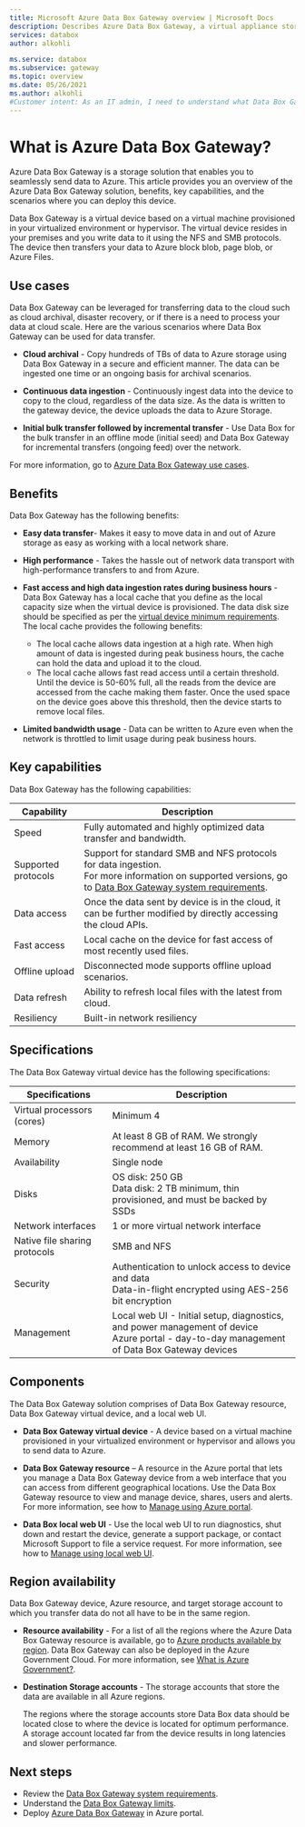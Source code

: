```yaml
---
title: Microsoft Azure Data Box Gateway overview | Microsoft Docs
description: Describes Azure Data Box Gateway, a virtual appliance storage solution that enables you to transfer data into Azure
services: databox
author: alkohli

ms.service: databox
ms.subservice: gateway
ms.topic: overview
ms.date: 05/26/2021
ms.author: alkohli
#Customer intent: As an IT admin, I need to understand what Data Box Gateway is and how it works so I can use it to send data to Azure.
---
```

# What is Azure Data Box Gateway?

Azure Data Box Gateway is a storage solution that enables you to seamlessly send data to Azure. This article provides you an overview of the Azure Data Box Gateway solution, benefits, key capabilities, and the scenarios where you can deploy this device.

Data Box Gateway is a virtual device based on a virtual machine provisioned in your virtualized environment or hypervisor. The virtual device resides in your premises and you write data to it using the NFS and SMB protocols. The device then transfers your data to Azure block blob, page blob, or Azure Files.

## Use cases

Data Box Gateway can be leveraged for transferring data to the cloud such as cloud archival, disaster recovery, or if there is a need to process your data at cloud scale. Here are the various scenarios where Data Box Gateway can be used for data transfer.

- **Cloud archival** - Copy hundreds of TBs of data to Azure storage using Data Box Gateway in a secure and efficient manner. The data can be ingested one time or an ongoing basis for archival scenarios.

- **Continuous data ingestion** - Continuously ingest data into the device to copy to the cloud, regardless of the data size. As the data is written to the gateway device, the device uploads the data to Azure Storage.  

- **Initial bulk transfer followed by incremental transfer** - Use Data Box for the bulk transfer in an offline mode (initial seed) and Data Box Gateway for incremental transfers (ongoing feed) over the network.

For more information, go to [Azure Data Box Gateway use cases](data-box-gateway-use-cases.md).

## Benefits

Data Box Gateway has the following benefits:

- **Easy data transfer**- Makes it easy to move data in and out of Azure storage as easy as working with a local network share.  
- **High performance** - Takes the hassle out of network data transport with high-performance transfers to and from Azure.
- **Fast access and high data ingestion rates during business hours** - Data Box Gateway has a local cache that you define as the local capacity size when the virtual device is provisioned. The data disk size should be specified as per the [virtual device minimum requirements](data-box-gateway-system-requirements.md#specifications-for-the-virtual-device). The local cache provides the following benefits:
    - The local cache allows data ingestion at a high rate. When high amount of data is ingested during peak business hours, the cache can hold the data and upload it to the cloud.
    - The local cache allows fast read access until a certain threshold. Until the device is 50-60% full, all the reads from the device are accessed from the cache making them faster. Once the used space on the device goes above this threshold, then the device starts to remove local files.
 
- **Limited bandwidth usage** - Data can be written to Azure even when the network is throttled to limit usage during peak business hours.  

## Key capabilities

Data Box Gateway has the following capabilities:

|Capability |Description  |
|---------|---------|
|Speed     | Fully automated and highly optimized data transfer and bandwidth.|
|Supported protocols     | Support for standard SMB and NFS protocols for data ingestion. <br> For more information on supported versions, go to [Data Box Gateway system requirements](data-box-gateway-system-requirements.md).|
|Data access     | Once the data sent by device is in the cloud, it can be further modified by directly accessing the cloud APIs.|
|Fast access     | Local cache on the device for fast access of most recently used files.|
|Offline upload     | Disconnected mode supports offline upload scenarios.|
|Data refresh     | Ability to refresh local files with the latest from cloud.|
|Resiliency     | Built-in network resiliency        |


## Specifications

The Data Box Gateway virtual device has the following specifications:

| Specifications                                          | Description              |
|---------------------------------------------------------|--------------------------|
| Virtual processors (cores)   | Minimum 4 |
| Memory  |At least 8 GB of RAM. We strongly recommend at least 16 GB of RAM.|
| Availability|Single node|
| Disks|OS disk: 250 GB <br> Data disk: 2 TB minimum, thin provisioned, and must be backed by SSDs|
| Network interfaces |1 or more virtual network interface|
| Native file sharing protocols|SMB and NFS  |
| Security|Authentication to unlock access to device and data <br> Data-in-flight encrypted using AES-256 bit encryption|
| Management|Local web UI - Initial setup, diagnostics, and power management of device <br> Azure portal - day-to-day management of Data Box Gateway devices       |

## Components

The Data Box Gateway solution comprises of Data Box Gateway resource, Data Box Gateway virtual device, and a local web UI.

- **Data Box Gateway virtual device** - A device based on a virtual machine provisioned in your virtualized environment or hypervisor and allows you to send data to Azure.
    
- **Data Box Gateway resource** – A resource in the Azure portal that lets you manage a Data Box Gateway device from a web interface that you can access from different geographical locations. Use the Data Box Gateway resource to view and manage device, shares, users and alerts. For more information, see how to [Manage using Azure portal](data-box-gateway-manage-shares.md).

- **Data Box local web UI** - Use the local web UI to run diagnostics, shut down and restart the device, generate a support package, or contact Microsoft Support to file a service request. For more information, see how to [Manage using local web UI](data-box-gateway-manage-access-power-connectivity-mode.md).

## Region availability

Data Box Gateway device, Azure resource, and target storage account to which you transfer data do not all have to be in the same region.

- **Resource availability** - For a list of all the regions where the Azure Data Box Gateway resource is available, go to [Azure products available by region](https://azure.microsoft.com/global-infrastructure/services/?regions=all&products=databox). Data Box Gateway can also be deployed in the Azure Government Cloud. For more information, see [What is Azure Government?](../azure-government/documentation-government-welcome.md).

- **Destination Storage accounts** - The storage accounts that store the data are available in all Azure regions.

    The regions where the storage accounts store Data Box data should be located close to where the device is located for optimum performance. A storage account located far from the device results in long latencies and slower performance.


## Next steps

- Review the [Data Box Gateway system requirements](data-box-gateway-system-requirements.md).
- Understand the [Data Box Gateway limits](data-box-gateway-limits.md).
- Deploy [Azure Data Box Gateway](data-box-gateway-deploy-prep.md) in Azure portal.
